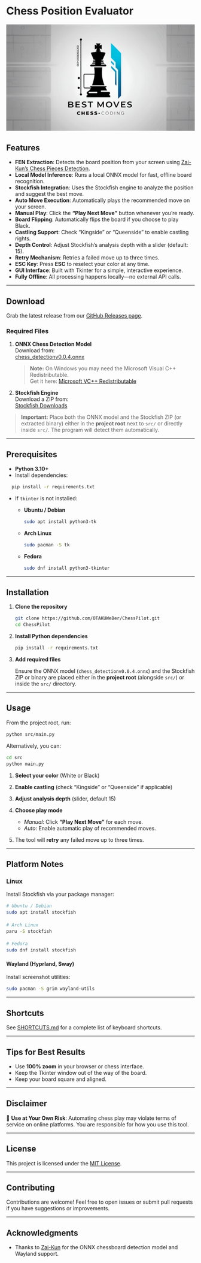 # Chess Position Evaluator

<p align="center">
  <img src="assets/chess-banner.jpg" alt="Chess Banner" width="600" />
</p>

## Features

- **FEN Extraction**: Detects the board position from your screen using [Zai-Kun’s Chess Pieces Detection](https://github.com/Zai-Kun/2d-chess-pieces-detection).  
- **Local Model Inference**: Runs a local ONNX model for fast, offline board recognition.  
- **Stockfish Integration**: Uses the Stockfish engine to analyze the position and suggest the best move.  
- **Auto Move Execution**: Automatically plays the recommended move on your screen.  
- **Manual Play**: Click the **“Play Next Move”** button whenever you’re ready.  
- **Board Flipping**: Automatically flips the board if you choose to play Black.  
- **Castling Support**: Check “Kingside” or “Queenside” to enable castling rights.  
- **Depth Control**: Adjust Stockfish’s analysis depth with a slider (default: 15).  
- **Retry Mechanism**: Retries a failed move up to three times.  
- **ESC Key**: Press **ESC** to reselect your color at any time.  
- **GUI Interface**: Built with Tkinter for a simple, interactive experience.  
- **Fully Offline**: All processing happens locally—no external API calls.

---

## Download

Grab the latest release from our [GitHub Releases page](https://github.com/OTAKUWeBer/ChessPilot/releases/latest/).

### Required Files

1. **ONNX Chess Detection Model**  
   Download from:  
   [chess_detectionv0.0.4.onnx](https://github.com/Zai-Kun/2d-chess-pieces-detection/releases/download/v0.0.4/chess_detectionv0.0.4.onnx)  
   > **Note:** On Windows you may need the Microsoft Visual C++ Redistributable.  
   > Get it here: [Microsoft VC++ Redistributable](https://learn.microsoft.com/en-us/cpp/windows/latest-supported-vc-redist?view=msvc-170)

2. **Stockfish Engine**  
   Download a ZIP from:  
   [Stockfish Downloads](https://stockfishchess.org/download/)  

> **Important:** Place both the ONNX model and the Stockfish ZIP (or extracted binary) either in the **project root** next to `src/` or directly inside `src/`. The program will detect them automatically.

---

## Prerequisites

- **Python 3.10+**
- Install dependencies:

```bash
  pip install -r requirements.txt
```

* If `tkinter` is not installed:

  * **Ubuntu / Debian**

    ```bash
    sudo apt install python3-tk
    ```
  * **Arch Linux**

    ```bash
    sudo pacman -S tk
    ```
  * **Fedora**

    ```bash
    sudo dnf install python3-tkinter
    ```

---

## Installation

1. **Clone the repository**

   ```bash
   git clone https://github.com/OTAKUWeBer/ChessPilot.git
   cd ChessPilot
   ```

2. **Install Python dependencies**

   ```bash
   pip install -r requirements.txt
   ```

3. **Add required files**

   Ensure the ONNX model (`chess_detectionv0.0.4.onnx`) and the Stockfish ZIP or binary are placed either in the **project root** (alongside `src/`) or inside the `src/` directory.

---

## Usage

From the project root, run:

```bash
python src/main.py
```

Alternatively, you can:

```bash
cd src
python main.py
```

1. **Select your color** (White or Black)
2. **Enable castling** (check “Kingside” or “Queenside” if applicable)
3. **Adjust analysis depth** (slider, default 15)
4. **Choose play mode**

   * *Manual*: Click **“Play Next Move”** for each move.
   * *Auto*: Enable automatic play of recommended moves.
5. The tool will **retry** any failed move up to three times.

---

## Platform Notes

### Linux

Install Stockfish via your package manager:

```bash
# Ubuntu / Debian
sudo apt install stockfish

# Arch Linux
paru -S stockfish

# Fedora
sudo dnf install stockfish
```

#### Wayland (Hyprland, Sway)

Install screenshot utilities:

```bash
sudo pacman -S grim wayland-utils
```

---

## Shortcuts

See [SHORTCUTS.md](SHORTCUTS.md) for a complete list of keyboard shortcuts.

---

## Tips for Best Results

   * Use **100% zoom** in your browser or chess interface.
   * Keep the Tkinter window out of the way of the board.
   * Keep your board square and aligned.

---

## Disclaimer

🛑 **Use at Your Own Risk**: Automating chess play may violate terms of service on online platforms. You are responsible for how you use this tool.

---

## License

This project is licensed under the [MIT License](LICENSE).

---

## Contributing

Contributions are welcome! Feel free to open issues or submit pull requests if you have suggestions or improvements.

---

## Acknowledgments

* Thanks to [Zai-Kun](https://github.com/Zai-Kun) for the ONNX chessboard detection model and Wayland support.